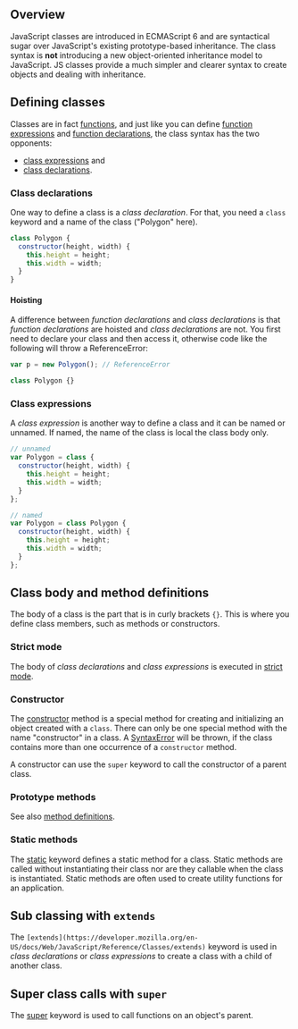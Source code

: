 <!--
name: es6-classes
version : "0.1"
title : "ECMAScript 6 Classes"
description : "Understand how classes work in ES6"
homepage : "https://developer.mozilla.org/en-US/docs/Web/JavaScript/Reference/Classes"
freshnessDate : 2015-05-18
license : "CC BY-SA 2.5"
-->

<!-- @section -->

## Overview

JavaScript classes are introduced in ECMAScript 6 and are syntactical sugar over JavaScript's existing prototype-based inheritance. The class syntax is **not** introducing a new object-oriented inheritance model to JavaScript. JS classes provide a much simpler and clearer syntax to create objects and dealing with inheritance.

<!-- @section -->

## Defining classes

Classes are in fact [functions](https://developer.mozilla.org/en-US/docs/Web/JavaScript/Reference/Functions), and just like you can define [function expressions](https://developer.mozilla.org/en-US/docs/Web/JavaScript/Reference/Operators/function) and [function declarations](https://developer.mozilla.org/en-US/docs/Web/JavaScript/Reference/Statements/function), the class syntax has the two opponents:

*   [class expressions](https://developer.mozilla.org/en-US/docs/Web/JavaScript/Reference/Operators/class) and
*   [class declarations](https://developer.mozilla.org/en-US/docs/Web/JavaScript/Reference/Statements/class).

### Class declarations

One way to define a class is a _class declaration_. For that, you need a `class` keyword and a name of the class ("Polygon" here).

```js
class Polygon {
  constructor(height, width) {
    this.height = height;
    this.width = width;
  }
}
```

#### Hoisting

A difference between _function declarations_ and _class declarations_ is that _function declarations_ are hoisted and _class declarations_ are not. You first need to declare your class and then access it, otherwise code like the following will throw a ReferenceError:

```js
var p = new Polygon(); // ReferenceError

class Polygon {}
```

### Class expressions

A _class expression_ is another way to define a class and it can be named or unnamed. If named, the name of the class is local the class body only.


```js
// unnamed
var Polygon = class {
  constructor(height, width) {
    this.height = height;
    this.width = width;
  }
};

// named
var Polygon = class Polygon {
  constructor(height, width) {
    this.height = height;
    this.width = width;
  }
};
```

<!-- @section -->

## Class body and method definitions

The body of a class is the part that is in curly brackets `{}`. This is where you define class members, such as methods or constructors.

### Strict mode

The body of _class declarations_ and _class expressions_ is executed in [strict mode](https://developer.mozilla.org/en-US/docs/Web/JavaScript/Reference/Strict_mode).

### Constructor

The [constructor](https://developer.mozilla.org/en-US/docs/Web/JavaScript/Reference/Classes/constructor) method is a special method for creating and initializing an object created with a `class`. There can only be one special method with the name "constructor" in a class. A [SyntaxError](https://developer.mozilla.org/en-US/docs/Web/JavaScript/Reference/Global_Objects/SyntaxError) will be thrown, if the class contains more than one occurrence of a `constructor` method.

A constructor can use the `super` keyword to call the constructor of a parent class.

### Prototype methods

See also [method definitions](https://developer.mozilla.org/en-US/docs/Web/JavaScript/Reference/Functions/Method_definitions).


### Static methods

The [static](https://developer.mozilla.org/en-US/docs/Web/JavaScript/Reference/Classes/static) keyword defines a static method for a class. Static methods are called without instantiating their class nor are they callable when the class is instantiated. Static methods are often used to create utility functions for an application.


## Sub classing with `extends`

The `[extends](https://developer.mozilla.org/en-US/docs/Web/JavaScript/Reference/Classes/extends)` keyword is used in _class declarations_ or _class expressions_ to create a class with a child of another class.


## Super class calls with `super`

The [super](https://developer.mozilla.org/en-US/docs/Web/JavaScript/Reference/Operators/super) keyword is used to call functions on an object's parent.
